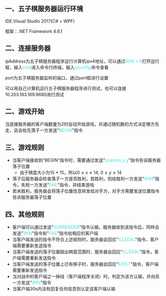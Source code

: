 

## 一、五子棋服务器运行环境

IDE:Visual Studio 2017(C# + WPF)

框架：.NET Framework 4.6.1

## 二、连接服务器

ipAddress为五子棋服务器程序运行计算机ipv4地址，可以通过<span style='color:#44dddd;'>WIN + R</span>打开运行框，输入<span style='color:#44dddd;'>cmd</span>进入命令行终端，输入<span style='color:#44dddd;'>ipconfig</span>命令查看

port为五子棋服务器监听的端口，通过port框进行设置

可以用自己计算机运行五子棋服务器程序进行测试，也可以连接10.203.183.169:8680进行测试

## 二、游戏开始

当连接服务器的客户端数量为2时自动开始游戏，并通过随机数的方式决定哪方先走，且会给先落子一方发送“<span style='color:#44dddd;'>BEGIN</span>"指令

## 三、游戏规则

- 当客户端接收到”BEGIN"指令时，需要通过发送"<span style='color:#44dddd;'>position,x,y</span>"指令告诉服务器落子位置
  - 由于棋盘大小为15 * 15，所以$0\leq x \leq 14$, $0 \leq y \leq 14$
- 落子后服务器会检查落子一方是否胜利，若胜利，则给胜利一方发送"<span style='color:#44dddd;'>WIN</span>"指令，失败一方发送"<span style='color:#44dddd;'>FAIL</span>"指令，并结束游戏
- 若未胜利，服务器会将落子位置信息转发给对手方，对手方需要发送位置指令告诉服务器落子位置

## 四、其他规则

- 客户端可以通过发送"<span style='color:#44dddd;'>SURRENDER</span>"指令认输，服务器收到该指令后，同样会发送"<span style='color:#44dddd;'>WIN</span>"指令和"<span style='color:#44dddd;'>FAIL</span>"指令给相应的客户端
- 当客户端发送的指令不符合上述规则时，服务器会回应"<span style='color:#44dddd;'>ILLEGAL</span>"指令，客户端需要重新发送指令
- 当客户端发送的落子位置超出棋盘范围时，服务器会回应"<span style='color:#44dddd;'>ILLEGAL</span>"指令，客户端需要重新发送指令
- 当客户端发送的落子位置上已有棋子时，服务器会回应"<span style='color:#44dddd;'>EXIST</span>"指令，客户端需要重新发送指令
- 当对战中的客户端之一掉线（客户端程序关闭）时，判定为该方认输，并向另一方发送"<span style='color:#44dddd;'>WIN</span>"指令
- 当客户端30s内没有回复任何信息则认定该客户端认输













